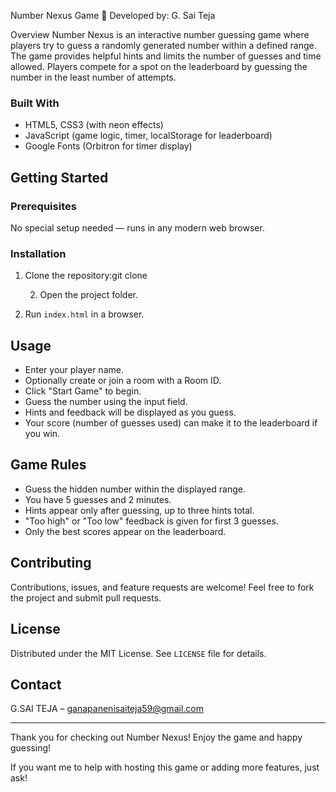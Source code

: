Number Nexus Game 🎯
Developed by: G. Sai Teja

Overview
Number Nexus is an interactive number guessing game where players try to guess a randomly generated number within a defined range. The game provides helpful hints and limits the number of guesses and time allowed. Players compete for a spot on the leaderboard by guessing the number in the least number of attempts.

### Built With

- HTML5, CSS3 (with neon effects)
- JavaScript (game logic, timer, localStorage for leaderboard)
- Google Fonts (Orbitron for timer display)

## Getting Started

### Prerequisites

No special setup needed — runs in any modern web browser.

### Installation

1. Clone the repository:git clone

   2. Open the project folder.
3. Run `index.html` in a browser.

## Usage

- Enter your player name.
- Optionally create or join a room with a Room ID.
- Click "Start Game" to begin.
- Guess the number using the input field.
- Hints and feedback will be displayed as you guess.
- Your score (number of guesses used) can make it to the leaderboard if you win.

## Game Rules

- Guess the hidden number within the displayed range.
- You have 5 guesses and 2 minutes.
- Hints appear only after guessing, up to three hints total.
- "Too high" or "Too low" feedback is given for first 3 guesses.
- Only the best scores appear on the leaderboard.

## Contributing

Contributions, issues, and feature requests are welcome! Feel free to fork the project and submit pull requests.

## License

Distributed under the MIT License. See `LICENSE` file for details.

## Contact

G.SAI TEJA – ganapanenisaiteja59@gmail.com  


---

Thank you for checking out Number Nexus! Enjoy the game and happy guessing!

If you want me to help with hosting this game or adding more features, just ask!
